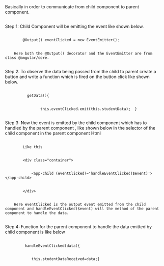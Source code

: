 ##
Basically in order to communicate from child component to parent component.
##
Step 1: Child Component will be emitting the event like shown below.
##
            @Output() eventClicked = new EventEmitter();
##
        Here both the @Output() decorator and the EventEmitter are from class @angular/core.
##
Step 2: To observe the data being passed from the child to parent create a button and write a function which is fired on the button click like shown below.
##
              getData(){
##
                    this.eventClicked.emit(this.studentData);  }
##
Step 3: Now the event is emitted by the child component which has to handled by the parent component , like shown below in the selector of the child component in the parent component Html
##
            Like this
##
            <div class="container">
##
                <app-child (eventClicked)='handleEventClicked($event)'></app-child>
##
            </div>
##
        Here eventClicked is the output event emitted from the child component and handleEventClicked($event) will the method of the parent component to handle the data.
##
Step 4: Function for the parent component to handle the data emitted by child component is like below
##
             handleEventClicked(data){
##
                this.studentDataReceived=data;}